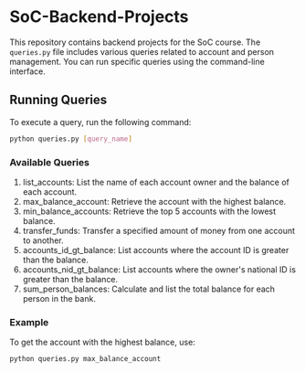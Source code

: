 # SoC-Backend-Projects

This repository contains backend projects for the SoC course. The `queries.py` file includes various queries related to account and person management. You can run specific queries using the command-line interface.

## Running Queries

To execute a query, run the following command:

```bash
python queries.py [query_name]
```

### Available Queries
1. list_accounts: List the name of each account owner and the balance of each account.
2. max_balance_account: Retrieve the account with the highest balance.
3. min_balance_accounts: Retrieve the top 5 accounts with the lowest balance.
4. transfer_funds: Transfer a specified amount of money from one account to another.
5. accounts_id_gt_balance: List accounts where the account ID is greater than the balance.
6. accounts_nid_gt_balance: List accounts where the owner's national ID is greater than the balance.
7. sum_person_balances: Calculate and list the total balance for each person in the bank.


### Example
To get the account with the highest balance, use:

```bash
python queries.py max_balance_account
```
